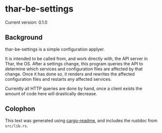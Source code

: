 # thar-be-settings

Current version: 0.1.0

## Background

thar-be-settings is a simple configuration applyer.

It is intended to be called from, and work directly with, the API server in Thar, the OS. After a settings change, this program queries the API to determine which services and configuration files are affected by that change.  Once it has done so, it renders and rewrites the affected configuration files and restarts any affected services.

Currently all HTTP queries are done by hand, once a client exists the amount of code here will drastically decrease.

## Colophon

This text was generated using [cargo-readme](https://crates.io/crates/cargo-readme), and includes the rustdoc from `src/lib.rs`.
